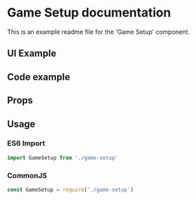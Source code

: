# Game Setup documentation

This is an example readme file for the 'Game Setup' component.

## UI Example

<!-- STORY -->

## Code example

<!-- SOURCE -->

## Props

<!-- PROPS -->

## Usage

### ES6 Import
```js
import GameSetup from './game-setup'
```

### CommonJS

```js
const GameSetup = require('./game-setup')
